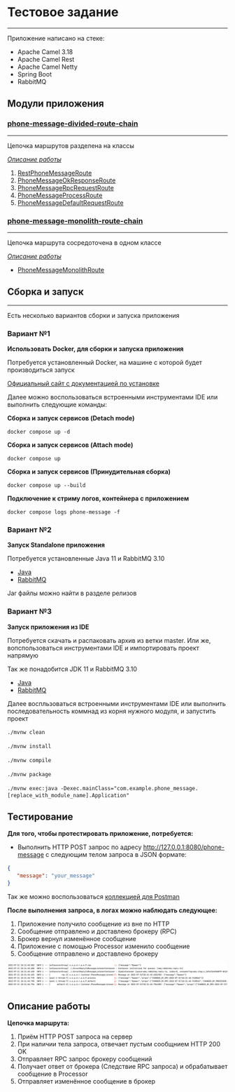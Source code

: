 # Тестовое задание
***

Приложение написано на стеке:

* Apache Camel 3.18
* Apache Camel Rest
* Apache Camel Netty
* Spring Boot
* RabbitMQ

## Модули приложения
### [phone-message-divided-route-chain](./phone-message-divided-route-chain/)
***
Цепочка маршрутов разделена на классы

_[Описание работы](#explanation)_

1. [RestPhoneMessageRoute](./phone-message-divided-route-chain/src/main/java/com/example/phone_message/divided_route_chain/route/phone/message/RestPhoneMessageRoute.java) 
2. [PhoneMessageOkResponseRoute](./phone-message-divided-route-chain/src/main/java/com/example/phone_message/divided_route_chain/route/phone/message/PhoneMessageOkResponseRoute.java) 
3. [PhoneMessageRpcRequestRoute](./phone-message-divided-route-chain/src/main/java/com/example/phone_message/divided_route_chain/route/phone/message/PhoneMessageRpcRequestRoute.java) 
4. [PhoneMessageProcessRoute](./phone-message-divided-route-chain/src/main/java/com/example/phone_message/divided_route_chain/route/phone/message/PhoneMessageProcessRoute.java)
5. [PhoneMessageDefaultRequestRoute](./phone-message-divided-route-chain/src/main/java/com/example/phone_message/divided_route_chain/route/phone/message/PhoneMessageDefaultRequestRoute.java)

### [phone-message-monolith-route-chain](./phone-message-monolith-route-chain/)
***
Цепочка маршрута сосредоточена в одном классе

_[Описание работы](#explanation)_

* [PhoneMessageMonolithRoute](./phone-message-monolith-route-chain/src/main/java/com/example/phone_message/monolith_route_chain/route/phone/message/PhoneMessageMonolithRoute.java)

## Сборка и запуск
***
Есть несколько вариантов сборки и запуска приложения

### Вариант №1
**Использовать Docker, для сборки и запуска приложения**

Потребуется установленный Docker, на машине с которой будет производиться запуск

[Официальный сайт с документацией по установке](https://docs.docker.com/engine/install/)

Далее можно воспользоваться встроенными инструментами IDE или выполнить следующие команды:

**Сборка и запуск сервисов (Detach mode)**
```
docker compose up -d
```
**Сборка и запуск сервисов (Attach mode)**
```
docker compose up
```
**Сборка и запуск сервисов (Принудительная сборка)**
```
docker compose up --build
```
**Подключение к стриму логов, контейнера с приложением**
```
docker compose logs phone-message -f
```

### Вариант №2
**Запуск Standalone приложения**

Потребуется установленные Java 11 и RabbitMQ 3.10

* [Java](https://jdk.java.net/archive/)
* [RabbitMQ](https://www.rabbitmq.com/download.html)

Jar файлы можно найти в разделе релизов

### Вариант №3
**Запуск приложения из IDE**

Потребуется скачать и распаковать архив из ветки master.
Или же, вопспользоваться инструментами IDE и импортировать проект напрямую

Так же понадобится JDK 11 и RabbitMQ 3.10

* [Java](https://jdk.java.net/archive/)
* [RabbitMQ](https://www.rabbitmq.com/download.html)

Далее воспльзоваться встроенными инструментами IDE или выполнить последовательность коммнад из корня нужного модуля, и запустить проект
```
./mvnw clean

./mvnw install

./mvnw compile

./mvnw package

./mvnw exec:java -Dexec.mainClass="com.example.phone_message.[replace_with_module_name].Application"
```

## Тестирование
**Для того, чтобы протестировать приложение, потребуется:**

* Выполнить HTTP POST запрос по адресу http://127.0.0.1:8080/phone-message
с следующим телом запроса в JSON формате:
```json
{
   "message": "your_message"
}
```

Так же можно воспользоваться [коллекцией для Postman](./Phone%20Message.postman_collection.json)

**После выполнения запроса, в логах можно наблюдать следующее:**

1. Приложение получило сообщение из вне по HTTP
2. Сообщение отправлено и доставлено брокеру (RPC)
3. Брокер вернул изменённое сообщение
4. Приложение с помощью Processor изменило сообщение
5. Сообщение отправлено и доставлено брокеру

![](./logs-explanation.png)
<a name="explanation"><h2>Описание работы</h2></a>

[1]:[]

**Цепочка маршрута:**

1. Приём HTTP POST запроса на сервер
2. При наличии тела запроса, отвечает пустым сообщнием HTTP 200 OK
3. Отправляет RPC запрос брокеру сообщений
4. Получает ответ от брокера (Следствие RPC запроса)
   и обрабатывает сообщение в Processor
5. Отправляет изменённое сообщение в брокер